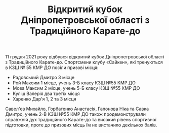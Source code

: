 ﻿---
title: Відкритий кубок Дніпропетровської області з Традиційного Карате-до
---

11 грудня 2021 року відбувся відкритий кубок Дніпропетровської області з Традиційного Карате-до. Спортсмени клубу «Сайкен», які тренуються в КЗШ № 55 КМР ДО посіли призові місця:

- Радовський Дмитро 3 місце
- Рой Максим 1 місце, учень 3-Б класу КЗШ №55 КМР ДО
- Мова Максим 2 місце, учень 5-Б класу КЗШ №55 КМР ДО
- Куліш Валерія два третіх місця
- Харенко Дар'я 1, 2 та 3 місця

Савел'єв Михайло, Горбатенко Анастасія, Гапонова Ніка та Савка Дмитро, учень 2-В КЗШ №55 КМР ДО також продемонстрували справжній дух традиційного Карате-до та високий рівень спортивної підготовки, проте до призових місць їм не вистачило декількох балів.

<slideshow />
